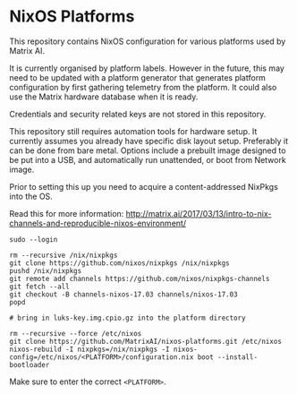 NixOS Platforms
===============

This repository contains NixOS configuration for various platforms used by Matrix AI.

It is currently organised by platform labels. However in the future, this may need to be updated with a platform generator that generates platform configuration by first gathering telemetry from the platform. It could also use the Matrix hardware database when it is ready.

Credentials and security related keys are not stored in this repository.

This repository still requires automation tools for hardware setup. It currently assumes you already have specific disk layout setup. Preferably it can be done from bare metal. Options include a prebuilt image designed to be put into a USB, and automatically run unattended, or boot from Network image.

Prior to setting this up you need to acquire a content-addressed NixPkgs into the OS.

Read this for more information: http://matrix.ai/2017/03/13/intro-to-nix-channels-and-reproducible-nixos-environment/

```
sudo --login

rm --recursive /nix/nixpkgs
git clone https://github.com/nixos/nixpkgs /nix/nixpkgs
pushd /nix/nixpkgs
git remote add channels https://github.com/nixos/nixpkgs-channels  
git fetch --all  
git checkout -B channels-nixos-17.03 channels/nixos-17.03
popd

# bring in luks-key.img.cpio.gz into the platform directory

rm --recursive --force /etc/nixos
git clone https://github.com/MatrixAI/nixos-platforms.git /etc/nixos
nixos-rebuild -I nixpkgs=/nix/nixpkgs -I nixos-config=/etc/nixos/<PLATFORM>/configuration.nix boot --install-bootloader
```

Make sure to enter the correct `<PLATFORM>`.
